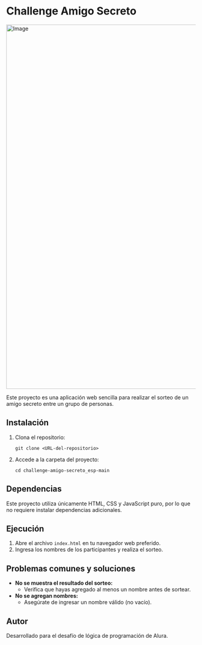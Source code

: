 # Challenge Amigo Secreto
<img width="1912" height="968" alt="Image" src="https://github.com/user-attachments/assets/66deef11-f686-4248-8e3d-c1acaf9962c3" />

Este proyecto es una aplicación web sencilla para realizar el sorteo de un amigo secreto entre un grupo de personas.

## Instalación

1. Clona el repositorio:
   ```
   git clone <URL-del-repositorio>
   ```
2. Accede a la carpeta del proyecto:
   ```
   cd challenge-amigo-secreto_esp-main
   ```

## Dependencias

Este proyecto utiliza únicamente HTML, CSS y JavaScript puro, por lo que no requiere instalar dependencias adicionales.

## Ejecución

1. Abre el archivo `index.html` en tu navegador web preferido.
2. Ingresa los nombres de los participantes y realiza el sorteo.

## Problemas comunes y soluciones

- **No se muestra el resultado del sorteo:**
  - Verifica que hayas agregado al menos un nombre antes de sortear.
- **No se agregan nombres:**
  - Asegúrate de ingresar un nombre válido (no vacío).

## Autor

Desarrollado para el desafío de lógica de programación de Alura.

